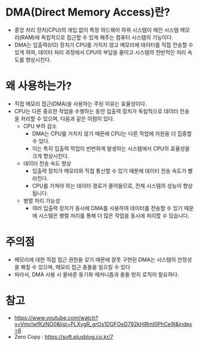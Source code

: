 # DMA(Direct Memory Access)란?
* 중앙 처리 장치(CPU)의 개입 없이 특정 하드웨어 하위 시스템이 메인 시스템 메모리(RAM)에 독립적으로 접근할 수 있게 해주는 컴퓨터 시스템의 기능이다.
* DMA는 입출력(I/O) 장치가 CPU를 거치지 않고 메모리에 데이터를 직접 전송할 수 있게 하여, 데이터 처리 과정에서 CPU의 부담을 줄이고 시스템의 전반적인 처리 속도를 향상시킨다.

# 왜 사용하는가?
* 직접 메모리 접근(DMA)을 사용하는 주된 이유는 효율성이다.
* CPU는 다른 중요한 작업을 수행하는 동안 입출력 장치가 독립적으로 데이터 전송을 처리할 수 있으며, 다음과 같은 이점이 있다.
    * CPU 부하 감소
        * DMA는 CPU를 거치지 않기 때문에 CPU는 다른 작업에 자원을 더 집중할 수 있다.
        * 이는 특히 입출력 작업이 빈번하게 발생하는 시스템에서 CPU의 효율성을 크게 향상시킨다.
    * 데이터 전송 속도 향상
        * 입출력 장치가 메모리와 직접 통신할 수 있기 때문에 데이터 전송 속도가 빨라진다.
        * CPU를 거쳐야 하는 데이터 경로가 줄어들므로, 전체 시스템의 성능이 향상됩니다.
    * 병렬 처리 가능성
        * 여러 입출력 장치가 동시에 DMA를 사용하여 데이터를 전송할 수 있기 때문에 시스템은 병렬 처리를 통해 더 많은 작업을 동시에 처리할 수 있습니다.

# 주의점
* 메모리에 대한 직접 접근 권한을 갖기 때문에 잘못 구현된 DMA는 시스템의 안정성을 해칠 수 있으며, 메모리 접근 충돌을 일으킬 수 있다
* 따라서, DMA 사용 시 올바른 동기화 메커니즘과 충돌 방지 로직이 필요하다.

# 참고
- https://www.youtube.com/watch?v=VmclwfKzNO0&list=PLXvgR_grOs1DGFOeD792kHlRml0PhCe9l&index=6
- Zero Copy : https://soft.plusblog.co.kr/7
